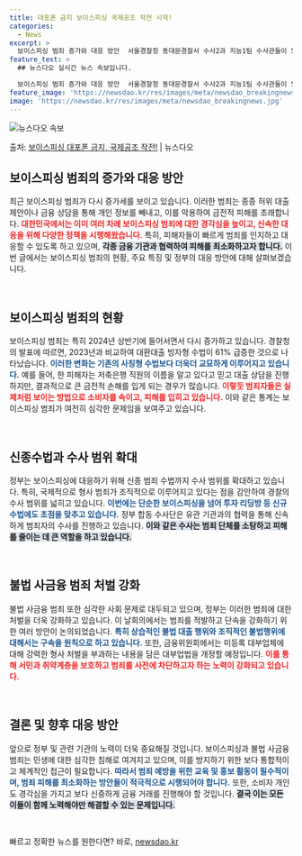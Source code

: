```yaml
---
title: 대포폰 금지 보이스피싱 국제공조 작전 시작!
categories:
  - News
excerpt: >
  보이스피싱 범죄 증가와 대응 방안  서울경찰청 동대문경찰서 수사2과 지능1팀 수사관들이 5월 29일 보이스피…
feature_text: >
  ## 뉴스다오 실시간 뉴스 속보입니다.

  보이스피싱 범죄 증가와 대응 방안  서울경찰청 동대문경찰서 수사2과 지능1팀 수사관들이 5월 29일 보이스피…
feature_image: 'https://newsdao.kr/res/images/meta/newsdao_breakingnews.jpg'
image: 'https://newsdao.kr/res/images/meta/newsdao_breakingnews.jpg'
---
```


![뉴스다오 속보](https://newsdao.kr/res/images/meta/newsdao_breakingnews.jpg)

<p>출처: <a href="https://newsdao.kr/4843" rel="dofollow">보이스피싱 대포폰 금지, 국제공조 작전!</a> | 뉴스다오</p>

<h2 data-ke-size="size26">보이스피싱 범죄의 증가와 대응 방안</h2>

<p data-ke-size="size16">최근 보이스피싱 범죄가 다시 증가세를 보이고 있습니다. 이러한 범죄는 종종 허위 대출 제안이나 금융 상담을 통해 개인 정보를 빼내고, 이를 악용하여 금전적 피해를 초래합니다. <b><span style="color: #ee2323;">대한민국에서는 이미 여러 차례 보이스피싱 범죄에 대한 경각심을 높이고, 신속한 대응을 위해 다양한 정책을 시행해왔습니다.</span></b> 특히, 피해자들이 빠르게 범죄를 인지하고 대응할 수 있도록 하고 있으며, <b><span style="background-color: #21538527;">각종 금융 기관과 협력하여 피해를 최소화하고자 합니다.</span></b> 이번 글에서는 보이스피싱 범죄의 현황, 주요 특징 및 정부의 대응 방안에 대해 살펴보겠습니다.</p>

<p data-ke-size="size16">&nbsp;</p>

<h2 data-ke-size="size26">보이스피싱 범죄의 현황</h2>

<p data-ke-size="size16">보이스피싱 범죄는 특히 2024년 상반기에 들어서면서 다시 증가하고 있습니다. 경찰청의 발표에 따르면, 2023년과 비교하여 대환대출 빙자형 수법이 61% 급증한 것으로 나타났습니다. <b><span style="color: #1a5490;">이러한 변화는 기존의 사칭형 수법보다 더욱더 교묘하게 이루어지고 있습니다.</span></b> 예를 들어, 한 피해자는 저축은행 직원의 이름을 알고 있다고 믿고 대출 상담을 진행하지만, 결과적으로 큰 금전적 손해를 입게 되는 경우가 많습니다. <b><span style="color: #ee2323;">이렇듯 범죄자들은 실제처럼 보이는 방법으로 소비자를 속이고, 피해를 입히고 있습니다.</span></b> 이와 같은 통계는 보이스피싱 범죄가 여전히 심각한 문제임을 보여주고 있습니다.</p>

<p data-ke-size="size16">&nbsp;</p>

<h2 data-ke-size="size26">신종수법과 수사 범위 확대</h2>

<p data-ke-size="size16">정부는 보이스피싱에 대응하기 위해 신종 범죄 수법까지 수사 범위를 확대하고 있습니다. 특히, 국제적으로 형사 범죄가 조직적으로 이루어지고 있다는 점을 감안하여 경찰의 수사 범위를 넓히고 있습니다. <b><span style="color: #1a5490;">이번에는 단순한 보이스피싱을 넘어 투자 리딩방 등 신규 수법에도 초점을 맞추고 있습니다.</span></b> 정부 합동 수사단은 유관 기관과의 협력을 통해 신속하게 범죄자의 수사를 진행하고 있습니다. <b><span style="background-color: #21538527;">이와 같은 수사는 범죄 단체를 소탕하고 피해를 줄이는 데 큰 역할을 하고 있습니다.</span></b></p>

<p data-ke-size="size16">&nbsp;</p>

<h2 data-ke-size="size26">불법 사금융 범죄 처벌 강화</h2>

<p data-ke-size="size16">불법 사금융 범죄 또한 심각한 사회 문제로 대두되고 있으며, 정부는 이러한 범죄에 대한 처벌을 더욱 강화하고 있습니다. 이 날회의에서는 범죄를 적발하고 단속을 강화하기 위한 여러 방안이 논의되었습니다. <b><span style="color: #1a5490;">특히 상습적인 불법 대출 행위와 조직적인 불법행위에 대해서는 구속을 원칙으로 하고 있습니다.</span></b> 또한, 금융위원회에서는 미등록 대부업체에 대해 강력한 형사 처벌을 부과하는 내용을 담은 대부업법을 개정할 예정입니다. <b><span style="color: #ee2323;">이를 통해 서민과 취약계층을 보호하고 범죄를 사전에 차단하고자 하는 노력이 강화되고 있습니다.</span></b></p>

<p data-ke-size="size16">&nbsp;</p>

<h2 data-ke-size="size26">결론 및 향후 대응 방안</h2>

<p data-ke-size="size16">앞으로 정부 및 관련 기관의 노력이 더욱 중요해질 것입니다. 보이스피싱과 불법 사금융 범죄는 민생에 대한 심각한 침해로 여겨지고 있으며, 이를 방지하기 위한 보다 통합적이고 체계적인 접근이 필요합니다. <b><span style="color: #1a5490;">따라서 범죄 예방을 위한 교육 및 홍보 활동이 필수적이며, 범죄 피해를 최소화하는 방안들이 적극적으로 시행되어야 합니다.</span></b> 또한, 소비자 개인도 경각심을 가지고 보다 신중하게 금융 거래를 진행해야 할 것입니다. <b><span style="background-color: #21538527;">결국 이는 모든 이들이 함께 노력해야만 해결할 수 있는 문제입니다.</span></b></p>

<p data-ke-size="size16">&nbsp;</p> 

빠르고 정확한 뉴스를 원한다면? 바로, <a href="https://newsdao.kr" rel="dofollow">newsdao.kr</a>


